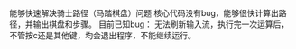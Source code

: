 ﻿能够快速解决骑士路径（马踏棋盘）问题
核心代码没有bug，能够很快计算出路径，并输出棋盘和步骤。
目前已知bug：
	无法刷新输入流，执行完一次运算后，不管按c还是其他键，均会退出程序，不能继续运行。